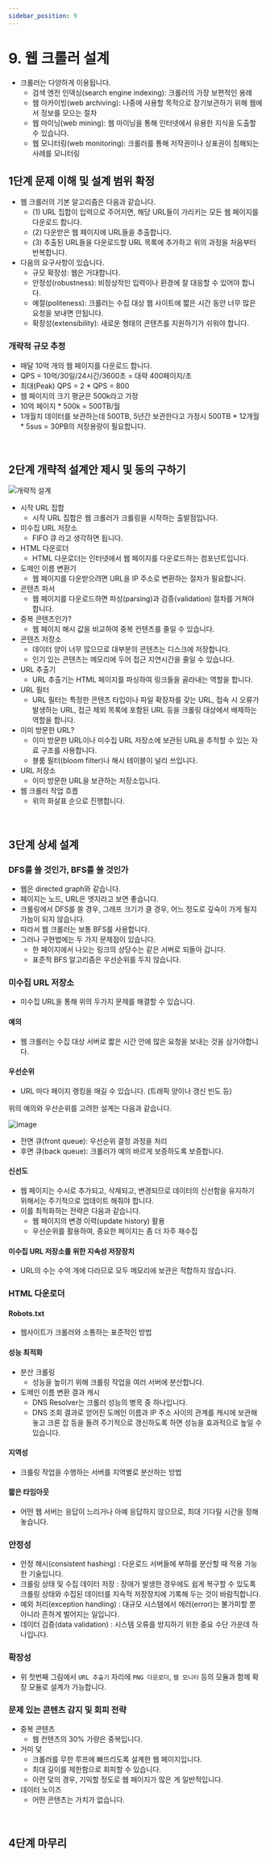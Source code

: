 ```yaml
---
sidebar_position: 9
---
```


# 9. 웹 크롤러 설계

- 크롤러는 다양하게 이용됩니다.
  - 검색 엔전 인덱싱(search engine indexing): 크롤러의 가장 보편적인 용례
  - 웹 아카이빙(web archiving): 나중에 사용할 목적으로 장기보관하기 위해 웹에서 정보를 모으는 절차
  - 웹 마이닝(web mining): 웹 마이닝을 통해 인터넷에서 유용한 지식을 도출할 수 있습니다.
  - 웹 모니터링(web monitoring): 크롤러를 통해 저작권이나 상표권이 침해되는 사례를 모니터링

## 1단계 문제 이해 및 설계 범위 확정

- 웹 크롤러의 기본 알고리즘은 다음과 같습니다.
  - (1) URL 집합이 입력으로 주어지면, 해당 URL들이 가리키는 모든 웹 페이지를 다운로드 합니다.
  - (2) 다운받은 웹 페이지에 URL들을 추출합니다.
  - (3) 추출된 URL들을 다운로드할 URL 목록에 추가하고 위의 과정을 처음부터 반복합니다.
- 다음의 요구사항이 있습니다.
  - 규모 확장성: 웹은 거대합니다.
  - 안정성(robustness): 비정상적인 입력이나 환경에 잘 대응할 수 있어야 합니다.
  - 예절(politeness): 크롤러는 수집 대상 웹 사이트에 짧은 시간 동안 너무 많은 요청을 보내면 안됩니다.
  - 확장성(extensibility): 새로운 형태의 콘텐츠를 지원하기가 쉬워야 합니다.

### 개략적 규모 추정

- 매달 10억 개의 웹 페이지를 다운로드 합니다.
- QPS = 10억/30일/24시간/3600초 = 대략 400페이지/초
- 최대(Peak) QPS = 2 * QPS = 800
- 웹 페이지의 크기 평균은 500k라고 가정
- 10억 페이지 * 500k = 500TB/월
- 1개월치 데이터를 보관하는데 500TB, 5년간 보관한다고 가정시 500TB * 12개월 * 5sus = 30PB의 저장용량이 필요합니다.

<br/>

## 2단계 개략적 설계안 제시 및 동의 구하기

![개략적 설계](https://user-images.githubusercontent.com/42582516/186928449-612b2dfe-dc8b-4fbe-9dda-11d94d38509b.png)

- 시작 URL 집합
  - 시작 URL 집합은 웹 크롤러가 크롤링을 시작하는 출발점입니다.
- 미수집 URL 저장소
  - FIFO 큐 라고 생각하면 됩니다.
- HTML 다운로더
  - HTML 다운로더는 인터넷에서 웹 페이지를 다운로드하는 컴포넌트입니다.
- 도메인 이름 변환기
  - 웹 페이지를 다운받으려면 URL을 IP 주소로 변환하는 절차가 필요합니다.
- 콘텐츠 파서
  - 웹 페이지를 다운로드하면 파싱(parsing)과 검증(validation) 절차를 거쳐야 합니다.
- 중복 콘텐츠인가?
  - 웹 페이지 해시 값을 비교하여 중복 컨텐츠를 줄일 수 있습니다.
- 콘텐츠 저장소
  - 데이터 양이 너무 많으므로 대부분의 콘텐츠는 디스크에 저장합니다.
  - 인기 있는 콘텐츠는 메모리에 두어 접근 지연시간을 줄일 수 있습니다.
- URL 추출기
  - URL 추출기는 HTML 페이지를 파싱하여 링크들을 골라내는 역할을 합니다.
- URL 필터
  - URL 필터는 특정한 콘텐츠 타입이나 파일 확장자를 갖는 URL, 접속 시 오류가 발생하는 URL, 접근 제외 목록에 포함된 URL 등을 크롤링 대상에서 배제하는 역할을 합니다.
- 이미 방문한 URL?
  - 이미 방문한 URL이나 미수집 URL 저장소에 보관된 URL을 추적할 수 있는 자료 구조를 사용합니다.
  - 블룸 필터(bloom filter)나 해시 테이블이 널리 쓰입니다.
- URL 저장소
  - 이미 방문한 URL을 보관하는 저장소입니다.
- 웹 크롤러 작업 흐름
  - 위의 화살표 순으로 진행합니다.

<br/>

## 3단계 상세 설계

### DFS를 쓸 것인가, BFS를 쓸 것인가

- 웹은 directed graph와 같습니다.
- 페이지는 노드, URL은 엣지라고 보면 좋습니다.
- 크롤링에서 DFS를 쓸 경우, 그래프 크기가 클 경우, 어느 정도로 깊숙이 가게 될지 가늠이 되지 않습니다.
- 따라서 웹 크롤러는 보통 BFS를 사용합니다.
- 그러나 구현법에는 두 가지 문제점이 있습니다.
  - 한 페이지에서 나오는 링크의 상당수는 같은 서버로 되돌아 갑니다.
  - 표준적 BFS 알고리즘은 우선순위를 두지 않습니다.

### 미수집 URL 저장소

- 미수집 URL을 통해 위의 두가지 문제를 해결할 수 있습니다.

#### 예의

- 웹 크롤러는 수집 대상 서버로 짧은 시간 안에 많은 요청을 보내는 것을 삼가야합니다.

#### 우선순위

- URL 마다 페이지 랭킹을 매길 수 있습니다. (트래픽 양이나 갱신 빈도 등)

위의 예의와 우선순위를 고려한 설계는 다음과 같습니다.

![image](https://user-images.githubusercontent.com/42582516/187006350-d13d7b67-0ec6-4299-af51-b2209f2dd24f.png)

- 전면 큐(front queue): 우선순위 결정 과정을 처리
- 후면 큐(back queue): 크롤러가 예의 바르게 보증하도록 보증합니다.

#### 신선도

- 웹 페이지는 수시로 추가되고, 삭제되고, 변경되므로 데이터의 신선함을 유지하기 위해서는 주기적으로 업데이트 해줘야 합니다.
- 이를 최적화하는 전략은 다음과 같습니다.
  - 웹 페이지의 변경 이력(update history) 활용
  - 우선순위를 활용하여, 중요한 페이지는 좀 더 자주 재수집

#### 미수집 URL 저장소를 위한 지속성 저장장치

- URL의 수는 수억 개에 다라므로 모두 메모리에 보관은 적합하지 않습니다.

### HTML 다운로더

#### Robots.txt

- 웹사이트가 크롤러와 소통하는 표준적인 방법

#### 성능 최적화

- 분산 크롤링
  - 성능을 높이기 위해 크롤링 작업을 여러 서버에 분산합니다.
- 도메인 이름 변환 결과 캐시
  - DNS Resolver는 크롤러 성능의 병목 중 하나입니다.
  - DNS 조회 결과로 얻어진 도메인 이름과 IP 주소 사이의 관계를 캐시에 보관해 놓고 크론 잡 등을 돌려 주기적으로 갱신하도록 하면 성능을 효과적으로 높일 수 있습니다.

#### 지역성

- 크롤링 작업을 수행하는 서버를 지역별로 분산하는 방법

#### 짧은 타임아웃

- 어떤 웹 서버는 응답이 느리거나 아예 응답하지 않으므로, 최대 기다릴 시간을 정해놓습니다.

### 안정성

- 안정 해시(consistent hashing) : 다운로드 서버들에 부하를 분산할 때 적용 가능한 기술입니다.
- 크롤링 상태 및 수집 데이터 저장 : 장애가 발생한 경우에도 쉽게 복구할 수 있도록 크롤링 상태와 수집된 데이터를 지속적 저장장치에 기록해 두는 것이 바람직합니다.
- 예외 처리(exception handling) : 대규모 시스템에서 에러(error)는 불가피할 뿐 아니라 흔하게 벌어지는 일입니다.
- 데이터 검증(data validation) : 시스템 오류를 방지하기 위한 중요 수단 가운데 하나입니다. 

### 확장성

- 위 첫번째 그림에서 `URL 추출기` 자리에 `PNG 다운로더`, `웹 모니터` 등의 모듈과 함께 확장 모듈로 설계가 가능합니다.

### 문제 있는 콘텐츠 감지 및 회피 전략

- 중복 콘텐츠
  - 웹 컨텐츠의 30% 가량은 중복입니다.
- 거미 덫
  - 크롤러를 무한 루프에 빠뜨리도록 설계한 웹 페이지입니다.
  - 최대 길이를 제한함으로 회피할 수 있습니다.
  - 이런 덫의 경우, 기익할 정도로 웹 페이지가 많은 게 일반적입니다.
- 데이터 노이즈
  - 어떤 콘텐츠는 가치가 없습니다.

<br/>

## 4단계 마무리